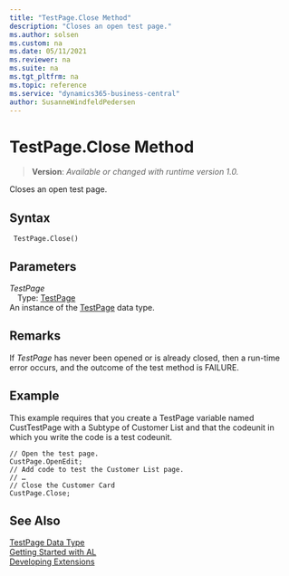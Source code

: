 ```yaml
---
title: "TestPage.Close Method"
description: "Closes an open test page."
ms.author: solsen
ms.custom: na
ms.date: 05/11/2021
ms.reviewer: na
ms.suite: na
ms.tgt_pltfrm: na
ms.topic: reference
ms.service: "dynamics365-business-central"
author: SusanneWindfeldPedersen
---
```

[//]: # (START>DO_NOT_EDIT)
[//]: # (IMPORTANT:Do not edit any of the content between here and the END>DO_NOT_EDIT.)
[//]: # (Any modifications should be made in the .xml files in the ModernDev repo.)
# TestPage.Close Method
> **Version**: _Available or changed with runtime version 1.0._

Closes an open test page.


## Syntax
```
 TestPage.Close()
```

## Parameters
*TestPage*  
&emsp;Type: [TestPage](testpage-data-type.md)  
An instance of the [TestPage](testpage-data-type.md) data type.


[//]: # (IMPORTANT: END>DO_NOT_EDIT)

## Remarks  
 If *TestPage* has never been opened or is already closed, then a run-time error occurs, and the outcome of the test method is FAILURE.  
  
## Example  
 This example requires that you create a TestPage variable named CustTestPage with a Subtype of Customer List and that the codeunit in which you write the code is a test codeunit.  
  
```al
// Open the test page.  
CustPage.OpenEdit;  
// Add code to test the Customer List page.  
// …  
// Close the Customer Card   
CustPage.Close;  
```  
  

## See Also
[TestPage Data Type](testpage-data-type.md)  
[Getting Started with AL](../../devenv-get-started.md)  
[Developing Extensions](../../devenv-dev-overview.md)